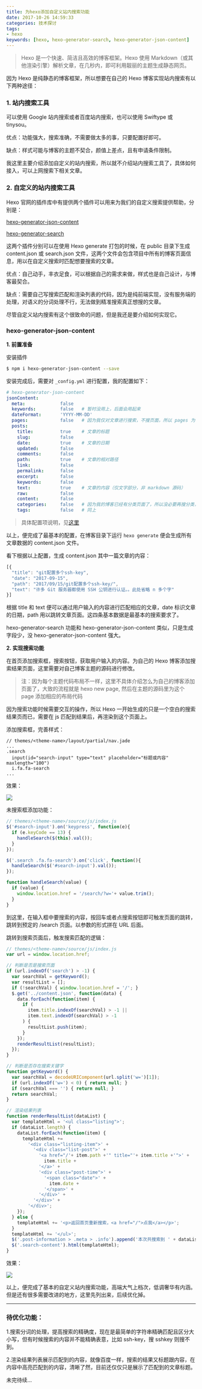 ```yaml
---
title: 为hexo添加自定义站内搜索功能
date: 2017-10-26 14:59:33
categories: 技术探讨
tags:
- hexo
keywords: [hexo, hexo-generator-search, hexo-generator-json-content]
---
```

> Hexo 是一个快速、简洁且高效的博客框架。Hexo 使用 Markdown（或其他渲染引擎）解析文章，在几秒内，即可利用靓丽的主题生成静态网页。

因为 Hexo 是纯静态的博客框架，所以想要在自己的 Hexo 博客实现站内搜索有以下两种途径：

### 1. 站内搜索工具

可以使用 Google 站内搜索或者百度站内搜索，也可以使用 Swiftype 或 tinysou。

优点：功能强大，搜索准确，不需要做太多的事，只要配置好即可。

缺点：样式可能与博客的主题不契合，颜值上差点，且有申请条件限制。

我这里主要介绍添加自定义的站内搜索，所以就不介绍站内搜索工具了，具体如何接入，可以上网搜索下相关文章。

### 2. 自定义的站内搜索工具

Hexo 官网的插件库中有提供两个插件可以用来为我们的自定义搜索提供帮助，分别是：

[hexo-generator-json-content](https://github.com/alexbruno/hexo-generator-json-content)

[hexo-generator-search](https://github.com/PaicHyperionDev/hexo-generator-search)

这两个插件分别可以在使用 Hexo generate 打包的时候，在 public 目录下生成 content.json 或 search.json 文件，这两个文件会包含项目中所有的博客页面信息，用以在自定义搜索时匹配想要搜索的文章。

优点：自己动手，丰衣足食，可以根据自己的需求来做，样式也是自己设计，与博客最契合。

缺点：需要自己写搜索匹配和渲染列表的代码，因为是纯前端实现，没有服务端的处理，对语义的分词处理不行，无法做到精准搜索真正想搜的文章。

尽管自定义站内搜索有这个很致命的问题，但是我还是要介绍如何实现它。

### hexo-generator-json-content

**1. 前置准备**

安装插件

```bash
$ npm i hexo-generator-json-content --save
```

安装完成后，需要对 `_config.yml` 进行配置，我的配置如下：

```yml
# hexo-generator-json-content
jsonContent:
  meta:             false
  keywords:         false   # 暂时没用上，后面会用起来
  dateFormat:       'YYYY-MM-DD'
  pages:            false   # 因为我仅对文章进行搜索，不搜页面，所以 pages 为 false
  posts:
    title:          true    # 文章的标题
    slug:           false
    date:           true    # 文章的日期
    updated:        false
    comments:       false
    path:           true    # 文章的相对路径
    link:           false
    permalink:      false
    excerpt:        false
    keywords:       false
    text:           true    # 文章的内容（仅文字部分，非 markdown 源码）
    raw:            false
    content:        false
    categories:     false   # 因为我的博客已经有分类页面了，所以没必要再搜分类，设置 false
    tags:           false   # 同上
```
> 具体配置项说明，见[这里](https://github.com/alexbruno/hexo-generator-json-content)

以上，便完成了最基本的配置，在博客目录下运行 `hexo generate` 便会生成所有文章数据的 content.json 文件。

看下根据以上配置，生成 content.json 其中一篇文章的内容：

```JavaScript
[{
  "title": "git配置多个ssh-key",
  "date": "2017-09-15",
  "path": "2017/09/15/git配置多个ssh-key/",
  "text": "许多 Git 服务器都使用 SSH 公钥进行认证。。此处省略 n 多个字"
}]
```
根据 title 和 text 便可以通过用户输入的内容进行匹配相应的文章，date 标识文章的日期，path 用以跳转文章页面。这四条基本数据是最基本的搜索要求了。

hexo-generator-search 功能和 hexo-generator-json-content 类似，只是生成字段少，没 hexo-generator-json-content 强大。

**2. 实现搜索功能**

在首页添加搜索框，搜索按钮，获取用户输入的内容。为自己的 Hexo 博客添加搜索结果页面，这里需要对自己博客主题的源码进行修改。

> 注：因为每个主题代码布局不一样，这里不具体介绍怎么为自己的博客添加页面了，大致的流程就是 hexo new page, 然后在主题的源码里为这个 page 添加相应的布局代码

因为搜索功能时候需要交互的操作，所以 Hexo 一开始生成的只是一个空白的搜索结果页而已，需要在 js 匹配到结果后，再渲染到这个页面上。

添加搜索框，完善样式：

```jade
// themes/<theme-name>/layout/partial/nav.jade
...
.search
  input(id="search-input" type="text" placeholder="标题或内容" maxlength="100")
  i.fa.fa-search
...
```

效果：

![](/images/article/WX20171026-165642.png)

未搜索框添加功能：

```JavaScript
// themes/<theme-name>/source/js/index.js
$('#search-input').on('keypress', function(e){
  if (e.keyCode == 13) {
    handleSearch($(this).val());
  }
});

$('.search .fa.fa-search').on('click', function(){
  handleSearch($('#search-input').val());
});

function handleSearch(value) {
  if (value) {
    window.location.href = '/search/?w='+ value.trim();
  }
}
```

到这里，在输入框中要搜索的内容，按回车或者点搜索按钮即可触发页面的跳转，跳转到预定的 /search 页面。以参数的形式拼在 URL 后面。

跳转到搜索页面后，触发搜索匹配的逻辑：

```JavaScript
// themes/<theme-name>/source/js/index.js
var url = window.location.href;

// 判断是否是搜索页面
if (url.indexOf('search') > -1) {
  var searchVal = getKeyword();
  var resultList = [];
  if (!searchVal) { window.location.href = '/'; }
  $.get('../content.json', function(data) {
    data.forEach(function(item) {
      if (
        item.title.indexOf(searchVal) > -1 ||
        item.text.indexOf(searchVal) > -1
      ) {
        resultList.push(item);
      }
    });
    renderResultList(resultList);
  });
}

// 判断是否存在搜索关键字
function getKeyword() {
  var searchVal = decodeURIComponent(url.split('w=')[1]);
  if (url.indexOf('w=') < 0) { return null; }
  if (searchVal === '') { return null; }
  return searchVal;
}

// 渲染结果列表
function renderResultList(dataList) {
  var templateHtml = '<ul class="listing">';
  if (dataList.length) {
    dataList.forEach(function(item) {
      templateHtml +=
        '<div class="listing-item">' +
          '<div class="list-post">' +
            '<a href="/'+ item.path +'" title="'+ item.title +'">' +
              item.title +
            '</a>' +
            '<div class="post-time">' +
              '<span class="date">' +
                item.date +
              '</span>' +
            '</div>' +
          '</div>' +
        '</div>';
    });
  } else {
    templateHtml += '<p>返回首页重新搜索，<a href="/">点我</a></p>';
  }
  templateHtml += '</ul>';
  $('.post-information > .meta > .info').append('本次共搜索到 ' + dataList.length + ' 条结果');
  $('.search-content').html(templateHtml);
}
```
效果：

![](/images/article/WX20171026-173307.png)

以上，便完成了基本的自定义站内搜索功能，高端大气上档次，低调奢华有内涵。但是还有很多需要改进的地方，这里先列出来，后续优化掉。

---

### 待优化功能：

1.搜索分词的处理，提高搜索的精确度，现在是最简单的字符串精确匹配且区分大小写，但有时候搜索的内容并不能精确表意，比如 ssh-key，搜 sshkey 则搜不到。

2.渲染结果列表展示匹配到的内容，就像百度一样，搜索的结果又标题跟内容，在内容中高亮匹配到的内容，清晰了然，目前还仅仅只是展示了匹配到的文章标题。

未完待续...
